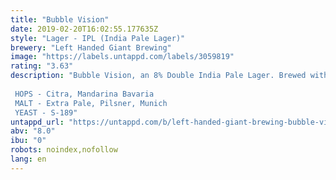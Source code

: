 ```yaml
---
title: "Bubble Vision"
date: 2019-02-20T16:02:55.177635Z
style: "Lager - IPL (India Pale Lager)"
brewery: "Left Handed Giant Brewing"
image: "https://labels.untappd.com/labels/3059819"
rating: "3.63"
description: "Bubble Vision, an 8% Double India Pale Lager. Brewed with heaps of Citra and Mandarina Bavaria this guy brings together dank green hops, marmalade bitterness, a clean finish and a good long time lagering over the Christmas period.   HOPS - Citra, Mandarina Bavaria MALT - Extra Pale, Pilsner, Munich YEAST - S-189"
untappd_url: "https://untappd.com/b/left-handed-giant-brewing-bubble-vision/3059819"
abv: "8.0"
ibu: "0"
robots: noindex,nofollow
lang: en
---
```

